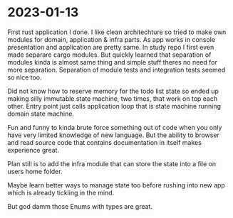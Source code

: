 # 2023-01-13
First rust application I done. I like clean architechture so tried to make
own modules for domain, application & infra parts. As app works in console
presentation and application are pretty same. In study repo I first even
made separare cargo modules. But quickly learned that separation of modules
kinda is almost same thing and simple stuff theres no need for more
separation. Separation of module tests and integration tests seemed so
nice too.

Did not know how to reserve memory for the todo list state so ended up
making silly immutable state machine, two times, that work on top each
other. Entry point just calls application loop that is state machine
running domain state machine.

Fun and funny to kinda brute force something out of code when you only have
very limited knowledge of new language. But the ability to browser and read
source code that contains documentation in itself makes experience great.

Plan still is to add the infra module that can store the state into
a file on users home folder.

Maybe learn better ways to manage state too before rushing into new app
which is already tickling in the mind.

But god damm those Enums with types are great.
